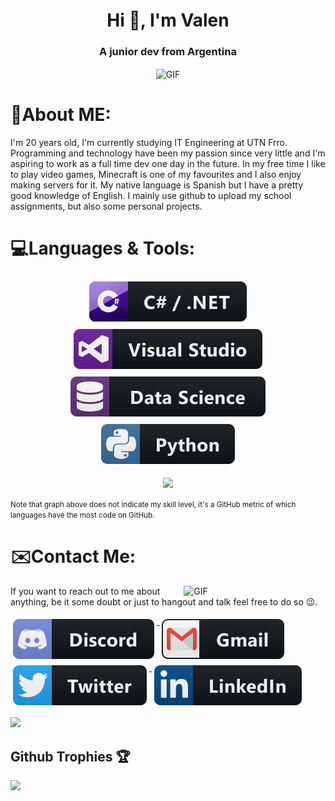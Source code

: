 <h1 align="center">Hi 👋, I'm Valen</h1>
<h3 align="center">A junior dev from Argentina</h3>

<div align="center">
<img hight="300" width="700" alt="GIF" align="center" src="https://media1.tenor.com/images/f4d420037e1a34666d43f006ede7d686/tenor.gif">
</div>

# 💬About ME:

I'm 20 years old, I'm currently studying IT Engineering at UTN Frro. Programming and technology have been my passion since very little and I'm aspiring to work as a full time dev one day in the future. In my free time I like to play video games, Minecraft is one of my favourites and I also enjoy making servers for it. My native language is Spanish but I have a pretty good knowledge of English. I mainly use github to upload my school assignments, but also some personal projects.

# 💻Languages & Tools:

<p align="center">
  <a href="#">
    <img src="svg/dev/languages/csharp_dotnet.svg" alt="csharp" style="vertical-align:top; margin:6px 4px">
    <img src="svg/dev/tools/visualstudio.svg" alt="visual studio" style="vertical-align:top; margin:6px 4px">
    <img src="svg/dev/misc/datascience.svg" alt="SQL" style="vertical-align:top; margin:6px 4px">
    <img src="svg/dev/languages/python.svg" alt="python" style="vertical-align:top; margin:6px 4px">
  </a>  
</p>

<div align="center">
  <img align="center" src="https://github-readme-stats.vercel.app/api/top-langs/?username=elmoha943&hide=swig,makefile&theme=radical&layout=compact" />
</div>
<br>
<small>Note that graph above does not indicate my skill level, it's a GitHub metric of which languages have the most code on GitHub.</small>

# ✉️Contact Me:
<p>

<img hight="320" width="45%" align="right" alt="GIF" src="https://i.pinimg.com/originals/0f/57/12/0f5712b3287488aa84cf53c2e4f60cb3.gif">

If you want to reach out to me about anything, be it some doubt or just to hangout and talk feel free to do so 😉.
<p img align="left">
  <a href="https://discordapp.com/users/259183988604796945/">
    <img src="svg/social/discord.svg" alt="discord" style="vertical-align:top; margin:5px 4px">
  </a>  
  <a href="mailto:valentinodidio943@gmail.com">
    <img src="svg/social/gmail.svg" alt="mail" style="vertical-align:top; margin:5px 4px">
  </a>  
  <a href="https://twitter.com/Valendidio943">
    <img src="svg/social/twitter.svg" alt="twitter" style="vertical-align:top; margin:5px 4px">
  </a>  
  <a href="https://www.linkedin.com/in/valendidio943/">
    <img src="svg/social/linkedin.svg" alt="linkedin" style="vertical-align:top; margin:5px 4px">
  </a>
</p>
<p align="left" >  
  <a> 
    <img src="https://github-readme-stats.vercel.app/api?username=ElMoha943&show_icons=true&theme=radical" width="50%"/>
  </a>
</p>

## Github Trophies 🏆
<p>
  <img src="https://github-profile-trophy.vercel.app/?username=elmoha943&margin-w=25&margin-h=25&column=7&theme=darkhub" />    
</p>


